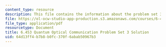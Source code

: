 ```yaml
---
content_type: resource
description: This file contains the information about the problem set 3 solution.
file: https://ol-ocw-studio-app-production.s3.amazonaws.com/courses/6-453-quantum-optical-communication-fall-2016/64d13ff4b7b8b0fc370f6abab50967b3_MIT6_453F16_PS3_sol.pdf
file_type: application/pdf
resourcetype: Document
title: 6.453 Quantum Optical Communication Problem Set 3 Solution
uid: 64d13ff4-b7b8-b0fc-370f-6abab50967b3
---
```

